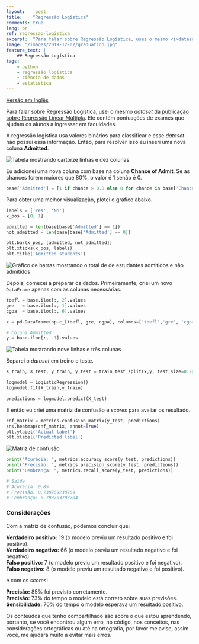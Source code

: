 ```yaml
---
layout:    post
title:    "Regressão Logística"
comments: true
lang: br
ref: regressao-logistica
excerpt:  "Para falar sobre Regressão Logística, usei o mesmo <i>dataset</i> da publicação sobre Regressão Linear Múltipla. Ele contém pontuações de exames que ajudam os alunos a ingressar em faculdades."
image: "/images/2019-12-02/graduation.jpg"
feature_text: |
    ## Regressão Logística
tags:
    - python
    - regressão logística
    - ciência de dados
    - estatística
---
```


[Versão em Inglês]({{site.baseurl}}/2020/01/04/logistic-regression)

Para falar sobre Regressão Logística, usei o mesmo _dataset_ da [publicação sobre Regressão Linear Múltipla]({{site.baseurl}}/2019/12/02/regressao-linear-multipla). Ele contém pontuações de exames que ajudam os alunos a ingressar em faculdades.

A regressão logística usa valores binários para classificar e esse _dataset_ não possui essa informação. Então, para resolver isso eu inseri uma nova coluna **Admitted**.

![Tabela mostrando cartorze linhas e dez colunas]({{site.baseurl}}/images/2020-01-04/new_column.png)

Eu adicionei uma nova coluna com base na coluna **Chance of Admit**. Se as chances forem maiores que 80%, o valor é 1 senão é 0.

```python
base['Admitted'] = [1 if chance > 0.8 else 0 for chance in base['Chance of Admit ']]
```

Para obter uma melhor visualização, plotei o gráfico abaixo.

```python
labels = ['Yes', 'No']
x_pos = [0, 1]

admitted = len(base[base['Admitted'] == 1])
not_admitted = len(base[base['Admitted'] == 0])

plt.bar(x_pos, [admitted, not_admitted])
plt.xticks(x_pos, labels)
plt.title('Admitted students')
```

![Gráfico de barras mostrando o total de de estudantes admitidos e não admitidos]({{site.baseurl}}/images/2020-01-04/admitted_chart.png)

Depois, comecei a preparar os dados. Primeiramente, criei um novo ```DataFrame``` apenas com as colunas necessárias.

```python
toefl = base.iloc[:, 2].values
gre   = base.iloc[:, 1].values
cgpa  = base.iloc[:, 6].values

x = pd.DataFrame(np.c_[toefl, gre, cgpa], columns=['toefl','gre', 'cgpa'])

# Coluna Admitted
y = base.iloc[:, -1].values
```

![Tabela mostrando nove linhas e três colunas]({{site.baseurl}}/images/2020-01-04/new_dataframe.png)

Separei o _dataset_ em treino e teste.

```python
X_train, X_test, y_train, y_test = train_test_split(x,y, test_size=0.20, random_state=42)

logmodel = LogisticRegression()
logmodel.fit(X_train,y_train)

predictions = logmodel.predict(X_test)
```

E então eu criei uma matriz de confusão e _scores_ para avaliar os resultado.

```python
cnf_matrix = metrics.confusion_matrix(y_test, predictions)
sns.heatmap(cnf_matrix, annot=True)
plt.ylabel('Actual label')
plt.xlabel('Predicted label')
```

![Matriz de confusão]({{site.baseurl}}/images/2020-01-04/confusion_matrix.png)

```python
print("Acurácia: ", metrics.accuracy_score(y_test, predictions))
print("Precisão: ", metrics.precision_score(y_test, predictions))
print("Lembrança: ", metrics.recall_score(y_test, predictions))

# Saída
# Acurácia: 0.85
# Precisão: 0.730769230769
# Lembrança: 0.703703703704
```

### Considerações

Com a matriz de confusão, podemos concluir que:

**Verdadeiro positivo:** 19 (o modelo previu um resultado positivo e foi positivo).  
**Verdadeiro negativo:** 66 (o modelo previu um resultado negativo e foi negativo).    
**Falso positivo:** 7 (o modelo previu um resultado positivo e foi negativo).  
**Falso negativo:** 8 (o modelo previu um resultado negativo e foi positivo).  

e com os _scores_:

**Precisão:** 85% foi previsto corretamente.  
**Precisão:** 73% do tempo o modelo está correto sobre suas previsões.  
**Sensibilidade:** 70% do tempo o modelo esperava um resultado positivo.  

Os conteúdos que tenho compartilhado são sobre o que estou aprendendo, portanto, se você encontrou algum erro, no código, nos conceitos, nas considerações ortográficas ou até na ortografia, por favor me avise, assim você, me ajudará muito a evitar mais erros.


